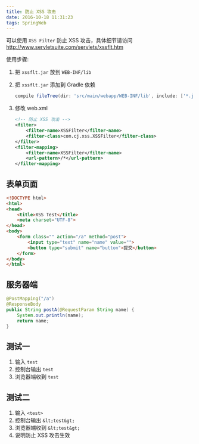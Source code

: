 ```yaml
---
title: 防止 XSS 攻击
date: 2016-10-18 11:31:23
tags: SpringWeb
---
```

可以使用 `XSS Filter` 防止 XSS 攻击，具体细节请访问 <http://www.servletsuite.com/servlets/xssflt.htm>

使用步骤:

1. 把 `xssflt.jar` 放到 `WEB-INF/lib`
2. 把 `xssflt.jar` 添加到 Gradle 依赖

    ```groovy
    compile fileTree(dir: 'src/main/webapp/WEB-INF/lib', include: ['*.jar'])
    ```
3. 修改 web.xml

    ```xml
    <!-- 防止 XSS 攻击 -->
    <filter>
        <filter-name>XSSFilter</filter-name>
        <filter-class>com.cj.xss.XSSFilter</filter-class>
    </filter>
    <filter-mapping>
        <filter-name>XSSFilter</filter-name>
        <url-pattern>/*</url-pattern>
    </filter-mapping>
    ```

<!--more-->

## 表单页面

```html
<!DOCTYPE html>
<html>
<head>
    <title>XSS Test</title>
    <meta charset="UTF-8">
</head>
<body>
    <form class="" action="/a" method="post">
        <input type="text" name="name" value="">
        <button type="submit" name="button">提交</button>
    </form>
</body>
</html>
```

## 服务器端

```java
@PostMapping("/a")
@ResponseBody
public String postA(@RequestParam String name) {
    System.out.println(name);
    return name;
}
```

## 测试一
1. 输入 `test`
2. 控制台输出 `test`
3. 浏览器端收到 `test` 

## 测试二
1. 输入 `<test>`
2. 控制台输出 `&lt;test&gt;`
3. 浏览器端收到 `&lt;test&gt;`
4. 说明防止 XSS 攻击生效
